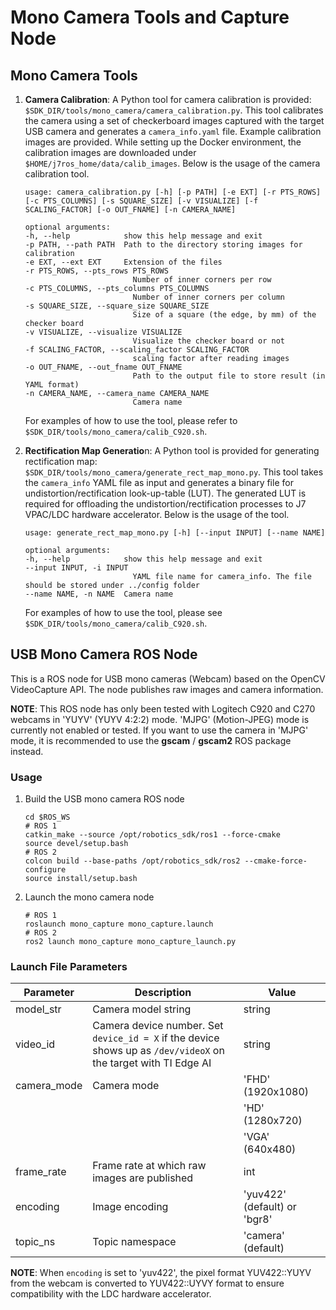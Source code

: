 Mono Camera Tools and Capture Node
==================================

## Mono Camera Tools

1. **Camera Calibration**: A Python tool for camera calibration is provided: `$SDK_DIR/tools/mono_camera/camera_calibration.py`. This tool calibrates the camera using a set of checkerboard images captured with the target USB camera and generates a `camera_info.yaml` file. Example calibration images are provided. While setting up the Docker environment, the calibration images are downloaded under `$HOME/j7ros_home/data/calib_images`. Below is the usage of the camera calibration tool. 
    ```
    usage: camera_calibration.py [-h] [-p PATH] [-e EXT] [-r PTS_ROWS] [-c PTS_COLUMNS] [-s SQUARE_SIZE] [-v VISUALIZE] [-f SCALING_FACTOR] [-o OUT_FNAME] [-n CAMERA_NAME]

    optional arguments:
    -h, --help            show this help message and exit
    -p PATH, --path PATH  Path to the directory storing images for calibration
    -e EXT, --ext EXT     Extension of the files
    -r PTS_ROWS, --pts_rows PTS_ROWS
                            Number of inner corners per row
    -c PTS_COLUMNS, --pts_columns PTS_COLUMNS
                            Number of inner corners per column
    -s SQUARE_SIZE, --square_size SQUARE_SIZE
                            Size of a square (the edge, by mm) of the checker board
    -v VISUALIZE, --visualize VISUALIZE
                            Visualize the checker board or not
    -f SCALING_FACTOR, --scaling_factor SCALING_FACTOR
                            scaling factor after reading images
    -o OUT_FNAME, --out_fname OUT_FNAME
                            Path to the output file to store result (in YAML format)
    -n CAMERA_NAME, --camera_name CAMERA_NAME
                            Camera name
    ```
    For examples of how to use the tool, please refer to `$SDK_DIR/tools/mono_camera/calib_C920.sh`.

2. **Rectification Map Generatio**n: A Python tool is provided for generating rectification map: `$SDK_DIR/tools/mono_camera/generate_rect_map_mono.py`. This tool takes the `camera_info` YAML file as input and generates a binary file for undistortion/rectification look-up-table (LUT). The generated LUT is required for offloading the undistortion/rectification processes to J7 VPAC/LDC hardware accelerator. Below is the usage of the tool.

    ```
    usage: generate_rect_map_mono.py [-h] [--input INPUT] [--name NAME]

    optional arguments:
    -h, --help            show this help message and exit
    --input INPUT, -i INPUT
                            YAML file name for camera_info. The file should be stored under ../config folder
    --name NAME, -n NAME  Camera name
    ```
    For examples of how to use the tool, please see `$SDK_DIR/tools/mono_camera/calib_C920.sh`.
## USB Mono Camera ROS Node

This is a ROS node for USB mono cameras (Webcam) based on the OpenCV VideoCapture API. The node publishes raw images and camera information.

**NOTE**: This ROS node has only been tested with Logitech C920 and C270 webcams in 'YUYV' (YUYV 4:2:2) mode. 'MJPG' (Motion-JPEG) mode is currently not enabled or tested. If you want to use the camera in 'MJPG' mode, it is recommended to use the **gscam** / **gscam2** ROS package instead.

### Usage
1. Build the USB mono camera ROS node
    ```
    cd $ROS_WS
    # ROS 1
    catkin_make --source /opt/robotics_sdk/ros1 --force-cmake
    source devel/setup.bash
    # ROS 2
    colcon build --base-paths /opt/robotics_sdk/ros2 --cmake-force-configure
    source install/setup.bash
    ```

2. Launch the mono camera node
    ```
    # ROS 1
    roslaunch mono_capture mono_capture.launch
    # ROS 2
    ros2 launch mono_capture mono_capture_launch.py
    ```

### Launch File Parameters

| Parameter   | Description                                                                | Value                  |
|-------------|----------------------------------------------------------------------------|------------------------|
| model_str   | Camera model string                                                        | string                 |
| video_id    | Camera device number. Set `device_id = X` if the device shows up as `/dev/videoX` on the target with TI Edge AI | string |
| camera_mode | Camera mode                                                                | 'FHD' (1920x1080)      |
|             |                                                                            | 'HD' (1280x720)        |
|             |                                                                            | 'VGA' (640x480)        |
| frame_rate  | Frame rate at which raw images are published                               | int                    |
| encoding    | Image encoding                                                             | 'yuv422' (default) or 'bgr8' |
| topic_ns    | Topic namespace                                                            | 'camera' (default)     |

**NOTE**: When `encoding` is set to 'yuv422', the pixel format YUV422::YUYV from the webcam is converted to YUV422::UYVY format to ensure compatibility with the LDC hardware accelerator.

